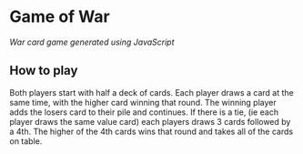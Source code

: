 # Game of War

*War card game generated using JavaScript*

## How to play

Both players start with half a deck of cards. Each player draws a card at the same time, with the higher card winning that round. The winning player adds the losers card to their pile and continues. If there is a tie, (ie each player draws the same value card) each players draws 3 cards followed by a 4th. The higher of the 4th cards wins that round and takes all of the cards on table.
